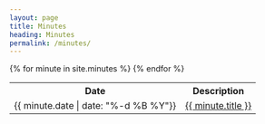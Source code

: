 ```yaml
---
layout: page
title: Minutes
heading: Minutes
permalink: /minutes/
---
```


<table id="minutes-table">
  <tr>
    <th>Date</th>
    <th>Description</th>
  </tr>
  {% for minute in site.minutes %}
    <tr>
      <td>{{ minute.date | date: "%-d %B %Y"}}</td>
      <td><a href="{{ minute.url }}">{{ minute.title }}</a></td>
    </tr>
  {% endfor %}
</table>
